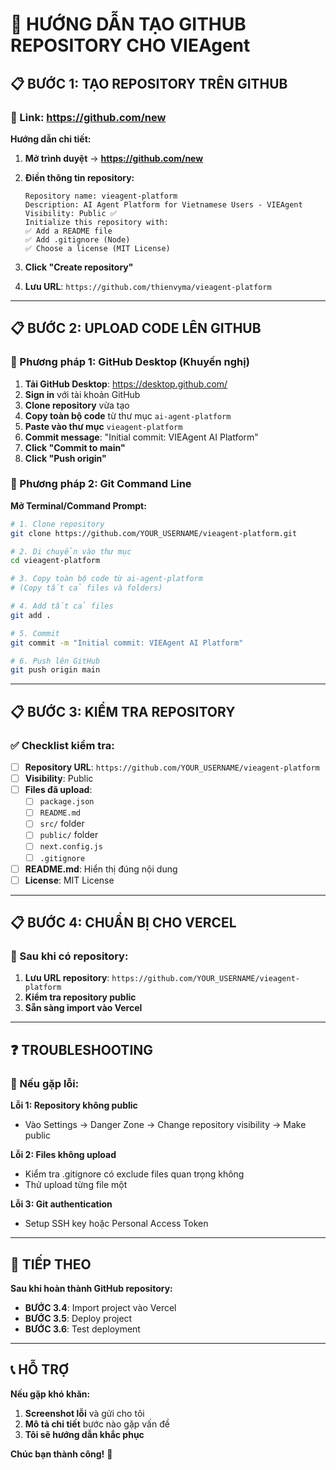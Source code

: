 # 🚀 HƯỚNG DẪN TẠO GITHUB REPOSITORY CHO VIEAgent

## 📋 BƯỚC 1: TẠO REPOSITORY TRÊN GITHUB

### 🔗 Link: https://github.com/new

**Hướng dẫn chi tiết:**

1. **Mở trình duyệt** → **https://github.com/new**

2. **Điền thông tin repository:**
   ```
   Repository name: vieagent-platform
   Description: AI Agent Platform for Vietnamese Users - VIEAgent
   Visibility: Public ✅
   Initialize this repository with:
   ✅ Add a README file
   ✅ Add .gitignore (Node)
   ✅ Choose a license (MIT License)
   ```

3. **Click "Create repository"**

4. **Lưu URL**: `https://github.com/thienvyma/vieagent-platform`

---

## 📋 BƯỚC 2: UPLOAD CODE LÊN GITHUB

### 🎯 Phương pháp 1: GitHub Desktop (Khuyến nghị)

1. **Tải GitHub Desktop**: https://desktop.github.com/
2. **Sign in** với tài khoản GitHub
3. **Clone repository** vừa tạo
4. **Copy toàn bộ code** từ thư mục `ai-agent-platform`
5. **Paste vào thư mục** `vieagent-platform`
6. **Commit message**: "Initial commit: VIEAgent AI Platform"
7. **Click "Commit to main"**
8. **Click "Push origin"**

### 🎯 Phương pháp 2: Git Command Line

**Mở Terminal/Command Prompt:**

```bash
# 1. Clone repository
git clone https://github.com/YOUR_USERNAME/vieagent-platform.git

# 2. Di chuyển vào thư mục
cd vieagent-platform

# 3. Copy toàn bộ code từ ai-agent-platform
# (Copy tất cả files và folders)

# 4. Add tất cả files
git add .

# 5. Commit
git commit -m "Initial commit: VIEAgent AI Platform"

# 6. Push lên GitHub
git push origin main
```

---

## 📋 BƯỚC 3: KIỂM TRA REPOSITORY

### ✅ Checklist kiểm tra:

- [ ] **Repository URL**: `https://github.com/YOUR_USERNAME/vieagent-platform`
- [ ] **Visibility**: Public
- [ ] **Files đã upload**:
  - [ ] `package.json`
  - [ ] `README.md`
  - [ ] `src/` folder
  - [ ] `public/` folder
  - [ ] `next.config.js`
  - [ ] `.gitignore`
- [ ] **README.md**: Hiển thị đúng nội dung
- [ ] **License**: MIT License

---

## 📋 BƯỚC 4: CHUẨN BỊ CHO VERCEL

### 🎯 Sau khi có repository:

1. **Lưu URL repository**: `https://github.com/YOUR_USERNAME/vieagent-platform`
2. **Kiểm tra repository public**
3. **Sẵn sàng import vào Vercel**

---

## ❓ TROUBLESHOOTING

### 🔧 Nếu gặp lỗi:

**Lỗi 1: Repository không public**
- Vào Settings → Danger Zone → Change repository visibility → Make public

**Lỗi 2: Files không upload**
- Kiểm tra .gitignore có exclude files quan trọng không
- Thử upload từng file một

**Lỗi 3: Git authentication**
- Setup SSH key hoặc Personal Access Token

---

## 🎯 TIẾP THEO

**Sau khi hoàn thành GitHub repository:**
- **BƯỚC 3.4**: Import project vào Vercel
- **BƯỚC 3.5**: Deploy project
- **BƯỚC 3.6**: Test deployment

---

## 📞 HỖ TRỢ

**Nếu gặp khó khăn:**
1. **Screenshot lỗi** và gửi cho tôi
2. **Mô tả chi tiết** bước nào gặp vấn đề
3. **Tôi sẽ hướng dẫn khắc phục**

**Chúc bạn thành công!** 🚀 
